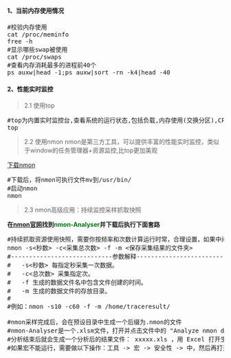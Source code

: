 #### 1、当前内存使用情况
<pre class="prettyprint lang-s">
#校验内存使用 
cat /proc/meminfo 
free -h
#显示哪些swap被使用 
cat /proc/swaps 
#查看内存消耗最多的进程前40个
ps auxw|head -1;ps auxw|sort -rn -k4|head -40
</pre>
#### 2、性能实时监控
>2.1 使用top
<pre class="prettyprint lang-s">
#top为内置实时监控台,查看系统的运行状态,包括负载,内存使用(交换分区),CPU使用、当前运行的线程,进程等信息
top
</pre>
>2.2 使用nmon
nmon是第三方工具，可以提供丰富的性能实时监控，类似于window的任务管理器+资源监控,比top更加美观

<a href="http://nmon.sourceforge.net" target="_blank">下载nmon</a>
<pre class="prettyprint lang-s">
#下载后，将nmon可执行文件mv到/usr/bin/
#启动nmon
nmon
</pre>

>2.3 nmon高级应用：持续监控采样抓取快照

**在<a href="http://nmon.sourceforge.net" target="_blank">nmon官网</a>找到<label style="color:#007715;">nmon-Analyser</label>并下载后执行下面套路**
<pre class="prettyprint lang-s">
#持续抓取资源使用快照，需要你按频率和次数计算运行时常，合理设置，如果中间要停止，需要找到进程号然后kill
nmon -s&lt秒数&gt; -c&lt采集总次数&gt; -f -m &lt保存采集结果的文件夹&gt;
#----------------------------参数解释----------------------------
#	-s&lt;秒数&gt; 每指定秒采集一次数据。
#	-c&lt;总次数&gt; 采集指定次。
#	-f 生成的数据文件名中包含文件创建的时间。
#	-m 生成的数据文件的存放目录。
#	
#例如：nmon -s10 -c60 -f -m /home/traceresult/

#nmon采样完成后，会在预设目录中生成一个后缀为.nmon的文件
#nmon-Analyser是一个.xlsm文件，打开并点击文件中的 "Analyze nmon data" 按钮，选择 nmon采样的.nmon 数据文件
#分析结束后就会生成一个分析后的结果文件： xxxxx.xls ，用 Excel 打开生成的文件就可以看到结果了
#如果宏不能运行，需要做以下操作：工具 -> 宏 -> 安全性 -> 中，然后再打开文件并允许运行宏。
</pre>